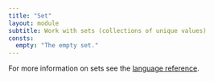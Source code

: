 ```yaml
---
title: "Set"
layout: module
subtitle: Work with sets (collections of unique values)
consts:
  empty: "The empty set."
---
```


For more information on sets see the [language reference](/language/sets).
